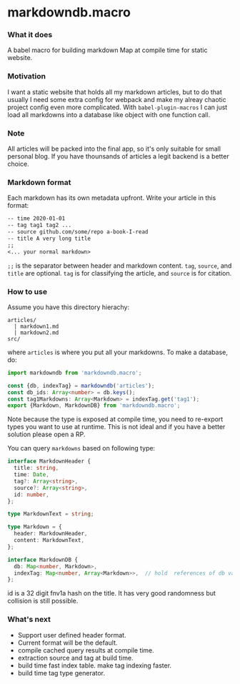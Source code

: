 # markdowndb.macro

### What it does
A babel macro for building markdown Map at compile time for static website.

### Motivation
I want a static website that holds all my markdown articles, but to do that usually I need some extra config for webpack and make my alreay chaotic project config even more complicated. With `babel-plugin-macros` I can just load all markdowns into a database like object with one function call.

### Note
All articles will be packed into the final app, so it's only suitable for small personal blog. If you have thounsands of articles a legit backend is a better choice.

### Markdown format
Each markdown has its own metadata upfront. Write your article in this format:
```markdown
-- time 2020-01-01
-- tag tag1 tag2 ...
-- source github.com/some/repo a-book-I-read
-- title A very long title
;;
<... your normal markdown>
```
 `;;` is the separator between header and markdown content. `tag`, `source`, and `title` are optional. `tag` is for classifying the article, and `source` is for citation.

### How to use
Assume you have this directory hierachy:
```
articles/
  | markdown1.md
  | markdown2.md
src/

```
where `articles` is where you put all your markdowns. To make a database, do:

```typescript
import markdowndb from 'markdowndb.macro';

const {db, indexTag} = markdowndb('articles');
const db_ids: Array<number> = db.keys();
const tag1Markdowns: Array<Markdown> = indexTag.get('tag1');
export {Markdown, MarkdownDB} from 'markdowndb.macro';
```
Note because the type is exposed at compile time, you need to re-export types you want to use at runtime. This is not ideal and if you have a better solution please open a RP.

You can query `markdowns` based on following type:
```typescript
interface MarkdownHeader {
  title: string,
  time: Date,
  tag?: Array<string>,
  source?: Array<string>,
  id: number,
};

type MarkdownText = string;

type Markdown = {
  header: MarkdownHeader,
  content: MarkdownText,
};

interface MarkdownDB {
  db: Map<number, Markdown>,
  indexTag: Map<number, Array<Markdown>>,  // hold  references of db values
};
```
id is a 32 digit fnv1a hash on the title. It has very good randomness but collision is still possible.

### What's next
* Support user defined header format.
* Current format will be the default.
* compile cached query results at compile time.
* extraction source and tag at build time.
* build time fast index table. make tag indexing faster.
* build time tag type generator.
